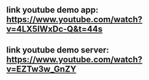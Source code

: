 ## link youtube demo app: https://www.youtube.com/watch?v=4LX5IWxDc-Q&t=44s
## link youtube demo server: https://www.youtube.com/watch?v=EZTw3w_GnZY

